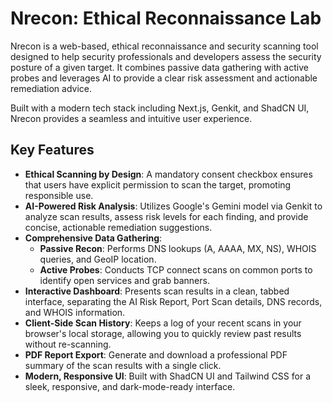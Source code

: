 # Nrecon: Ethical Reconnaissance Lab

Nrecon is a web-based, ethical reconnaissance and security scanning tool designed to help security professionals and developers assess the security posture of a given target. It combines passive data gathering with active probes and leverages AI to provide a clear risk assessment and actionable remediation advice.

Built with a modern tech stack including Next.js, Genkit, and ShadCN UI, Nrecon provides a seamless and intuitive user experience.

## Key Features

*   **Ethical Scanning by Design**: A mandatory consent checkbox ensures that users have explicit permission to scan the target, promoting responsible use.
*   **AI-Powered Risk Analysis**: Utilizes Google's Gemini model via Genkit to analyze scan results, assess risk levels for each finding, and provide concise, actionable remediation suggestions.
*   **Comprehensive Data Gathering**:
    *   **Passive Recon**: Performs DNS lookups (A, AAAA, MX, NS), WHOIS queries, and GeoIP location.
    *   **Active Probes**: Conducts TCP connect scans on common ports to identify open services and grab banners.
*   **Interactive Dashboard**: Presents scan results in a clean, tabbed interface, separating the AI Risk Report, Port Scan details, DNS records, and WHOIS information.
*   **Client-Side Scan History**: Keeps a log of your recent scans in your browser's local storage, allowing you to quickly review past results without re-scanning.
*   **PDF Report Export**: Generate and download a professional PDF summary of the scan results with a single click.
*   **Modern, Responsive UI**: Built with ShadCN UI and Tailwind CSS for a sleek, responsive, and dark-mode-ready interface.
